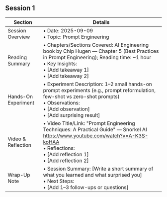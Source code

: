 ## Session 1

| Section | Details |
| --- | --- |
| Session Overview | • Date: 2025-09-09<br>• Topic: Prompt Engineering |
| Reading Summary | • Chapters/Sections Covered: AI Engineering book by Chip Hugen — Chapter 5 (Best Practices in Prompt Engineering); Reading time: ~1 hour<br>• Key Insights:<br>• [Add takeaway 1]<br>• [Add takeaway 2] |
| Hands-On Experiment | • Experiment Description: 1–2 small hands-on prompt experiments (e.g., prompt reformulation, few-shot vs zero-shot prompts)<br>• Observations:<br>• [Add observation]<br>• [Add surprising result] |
| Video & Reflection | • Video Title/Link: "Prompt Engineering Techniques: A Practical Guide" — Snorkel AI https://www.youtube.com/watch?v=A-K3S-koHAA<br>• Reflections:<br>• [Add reflection 1]<br>• [Add reflection 2] |
| Wrap-Up Note | • Session Summary: [Write a short summary of what you learned and what surprised you]<br>• Next Steps:<br>• [Add 1–3 follow-ups or questions] |
